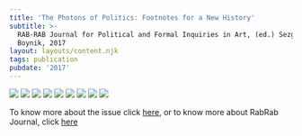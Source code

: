 ```yaml
---
title: 'The Photons of Politics: Footnotes for a New History'
subtitle: >-
  RAB-RAB Journal for Political and Formal Inquiries in Art, (ed.) Sezgin
  Boynik, 2017
layout: layouts/content.njk
tags: publication
pubdate: '2017'
---
```

![](/static/img/ali-akbar-mehta_the-photons-of-politics_1.-cover-page_2017.jpg)
![](/static/img/ali-akbar-mehta_the-photons-of-politics_2.-page-one_2017.jpg)
![](/static/img/ali-akbar-mehta_the-photons-of-politics_3.-page-two_2017.jpg)
![](/static/img/ali-akbar-mehta_the-photons-of-politics_4.-page-three_2017.jpg)
![](/static/img/ali-akbar-mehta_the-photons-of-politics_5.-page-four_2017.jpg)
![](/static/img/ali-akbar-mehta_the-photons-of-politics_6.-page-five_2017.jpg)
![](/static/img/ali-akbar-mehta_the-photons-of-politics_7.-page-six_2017.jpg)
![](/static/img/ali-akbar-mehta_the-photons-of-politics_8.-page-seven_2017.jpg)
![](/static/img/ali-akbar-mehta_the-photons-of-politics_9.-page-eight_2017.jpg)

To know more about the issue click [here](http://rabrab.fi/RABRAB-JOURNAL-ISSUE-04-1), or to know more about RabRab Journal, click [here](http://rabrab.fi/)
